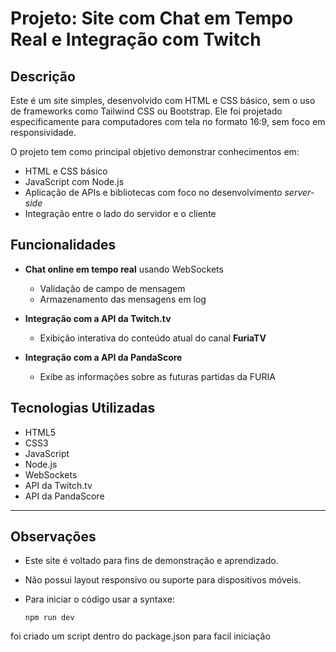 # Projeto: Site com Chat em Tempo Real e Integração com Twitch

## Descrição

Este é um site simples, desenvolvido com HTML e CSS básico, sem o uso de frameworks como Tailwind CSS ou Bootstrap. Ele foi projetado especificamente para computadores com tela no formato 16:9, sem foco em responsividade.

O projeto tem como principal objetivo demonstrar conhecimentos em:

- HTML e CSS básico
- JavaScript com Node.js
- Aplicação de APIs e bibliotecas com foco no desenvolvimento *server-side*
- Integração entre o lado do servidor e o cliente

## Funcionalidades

- **Chat online em tempo real** usando WebSockets
  - Validação de campo de mensagem
  - Armazenamento das mensagens em log

- **Integração com a API da Twitch.tv**
  - Exibição interativa do conteúdo atual do canal **FuriaTV**
 
- **Integração com a API da PandaScore**
  - Exibe as informações sobre as futuras partidas da FURIA  

## Tecnologias Utilizadas

- HTML5
- CSS3
- JavaScript
- Node.js
- WebSockets
- API da Twitch.tv
- API da PandaScore

---

## Observações

- Este site é voltado para fins de demonstração e aprendizado.
- Não possui layout responsivo ou suporte para dispositivos móveis.
- Para iniciar o código usar a syntaxe:
  
  `npm run dev`

foi criado um script dentro do package.json para facil iniciação
